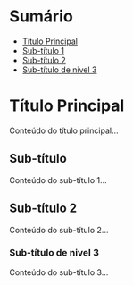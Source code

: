 # Sumário
- [Título Principal](#título-principal)
- [Sub-título 1](#subtítulo1)
- [Sub-título 2](#subtítulo2)
- [Sub-título de nivel 3](#subtítulo3)

# Título Principal
Conteúdo do título principal...

## Sub-título 
Conteúdo do sub-título 1...

## Sub-título 2
Conteúdo do sub-título 2...

### Sub-título de nivel 3
Conteúdo do sub-título 3...
